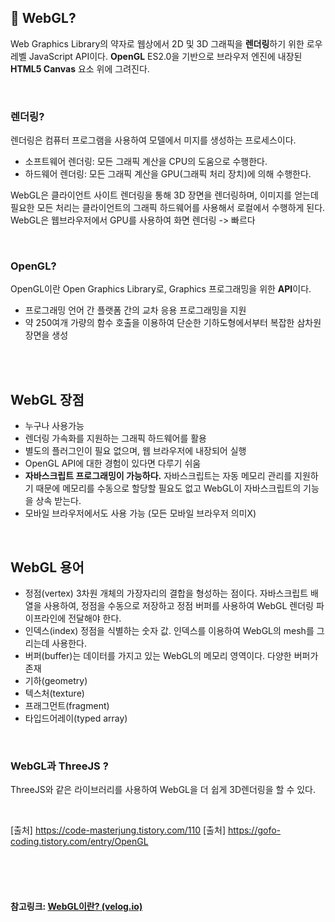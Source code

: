 ## 🧸 WebGL?

Web Graphics Library의 약자로 웹상에서 2D 및 3D 그래픽을 **렌더링**하기 위한 로우 레벨 JavaScript API이다.
**OpenGL** ES2.0을 기반으로 브라우저 엔진에 내장된 **HTML5 Canvas** 요소 위에 그려진다.

<br>

### 렌더링?

렌더링은 컴퓨터 프로그램을 사용하여 모델에서 미지를 생성하는 프로세스이다.

- 소프트웨어 렌더링: 모든 그래픽 계산을 CPU의 도움으로 수행한다.
- 하드웨어 렌더링: 모든 그래픽 계산을 GPU(그래픽 처리 장치)에 의해 수행한다.

WebGL은 클라이언트 사이트 렌더링을 통해 3D 장면을 렌더링하며, 이미지를 얻는데 필요한 모든 처리는 클라이언트의 그래픽 하드웨어를 사용해서 로컬에서 수행하게 된다.
WebGL은 웹브라우저에서 GPU를 사용하여 화면 렌더링 -> 빠르다

<br>

### OpenGL?

OpenGL이란 Open Graphics Library로, Graphics 프로그래밍을 위한 **API**이다.

- 프로그래밍 언어 간 플랫폼 간의 교차 응용 프로그래밍을 지원
- 약 250여개 가량의 함수 호출을 이용하여 단순한 기하도형에서부터 복잡한 삼차원 장면을 생성

<br>

<br>

## WebGL 장점

- 누구나 사용가능
- 렌더링 가속화를 지원하는 그래픽 하드웨어를 활용
- 별도의 플러그인이 필요 없으며, 웹 브라우저에 내장되어 실행
- OpenGL API에 대한 경험이 있다면 다루기 쉬움
- **자바스크립트 프로그래밍이 가능하다.** 자바스크립트는 자동 메모리 관리를 지원하기 때문에 메모리를 수동으로 할당할 필요도 없고 WebGL이 자바스크립트의 기능을 상속 받는다.
- 모바일 브라우저에서도 사용 가능 (모든 모바일 브라우저 의미X)

<br>

## WebGL 용어

- 정점(vertex) 3차원 개체의 가장자리의 결합을 형성하는 점이다.
  자바스크립트 배열을 사용하여, 정점을 수동으로 저장하고 정점 버퍼를 사용하여 WebGL 렌더링 파이프라인에 전달해야 한다.
- 인덱스(index) 정점을 식별하는 숫자 값. 인덱스를 이용하여 WebGL의 mesh를 그리는데 사용한다.
- 버퍼(buffer)는 데이터를 가지고 있는 WebGL의 메모리 영역이다. 다양한 버퍼가 존재
- 기하(geometry)
- 텍스처(texture)
- 프래그먼트(fragment)
- 타입드어레이(typed array)

<br>

### WebGL과 ThreeJS ?

ThreeJS와 같은 라이브러리를 사용하여 WebGL을 더 쉽게 3D렌더링을 할 수 있다.

<br>

[출처] https://code-masterjung.tistory.com/110
[출처] https://gofo-coding.tistory.com/entry/OpenGL

<br><br><br>

#### 참고링크: [WebGL이란? (velog.io)](https://velog.io/@0hyo/WebGL이란)

<br>
